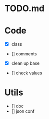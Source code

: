 # TODO.md

# Code

- [x] class
- [] comments
- [x] clean up base
- [] check values

# Utils

- [] doc
- [] json conf
